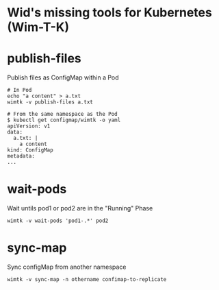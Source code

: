 # Wid's missing tools for Kubernetes (Wim-T-K)

# publish-files

Publish files as ConfigMap within a Pod

```
# In Pod
echo "a content" > a.txt
wimtk -v publish-files a.txt
```

```
# From the same namespace as the Pod
$ kubectl get configmap/wimtk -o yaml
apiVersion: v1
data:
  a.txt: |
    a content
kind: ConfigMap
metadata:
...

```

# wait-pods

Wait untils pod1 or pod2 are in the "Running" Phase

```
wimtk -v wait-pods 'pod1-.*' pod2 
```

# sync-map

Sync configMap from another namespace

```
wimtk -v sync-map -n othername confimap-to-replicate 
```

